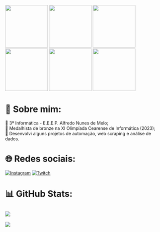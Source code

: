 <div display="flex">
<img src="https://media1.tenor.com/m/Z_Ah8rkdZ4YAAAAC/walking-code.gif" width="137"/>
<img src="https://media1.tenor.com/m/Z_Ah8rkdZ4YAAAAC/walking-code.gif" width="137"/>
<img src="https://media1.tenor.com/m/Z_Ah8rkdZ4YAAAAC/walking-code.gif" width="137"/>
<img src="https://media1.tenor.com/m/Z_Ah8rkdZ4YAAAAC/walking-code.gif" width="137"/>
<img src="https://media1.tenor.com/m/Z_Ah8rkdZ4YAAAAC/walking-code.gif" width="137"/>
<img src="https://media1.tenor.com/m/Z_Ah8rkdZ4YAAAAC/walking-code.gif" width="137"/>
</div>


# 💫 Sobre mim:
🌱 3º Informática - E.E.E.P. Alfredo Nunes de Melo;<br>
🥉 Medalhista de bronze na <a>XI Olimpíada Cearense de Informática (2023)</a>;<br>🔭 Desenvolvi alguns projetos de automação, web scraping e análise de dados.

# 🌐 Redes sociais:
[![Instagram](https://img.shields.io/badge/Instagram-%23E4405F.svg?logo=Instagram&logoColor=white)](https://instagram.com/jetrokepler) [![Twitch](https://img.shields.io/badge/Twitch-%239146FF.svg?logo=Twitch&logoColor=white)](https://twitch.tv/jetrokepler)

# 📊 GitHub Stats:
![](https://github-readme-streak-stats.herokuapp.com/?user=jetrokepler&theme=dark&hide_border=true)
---

[![](https://visitcount.itsvg.in/api?id=jetrokepler&icon=0&color=0)](https://visitcount.itsvg.in)